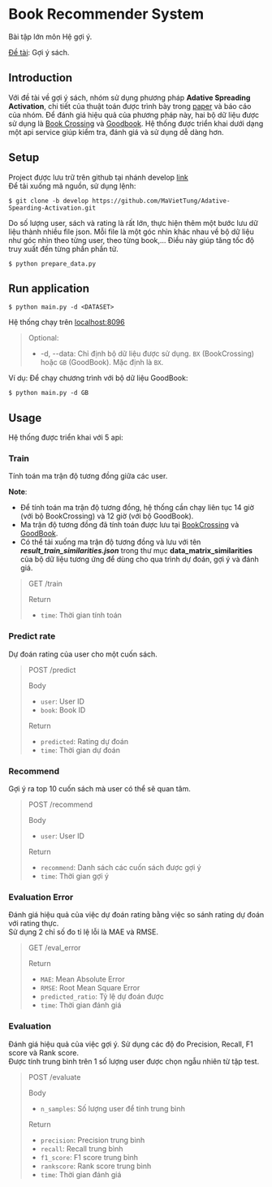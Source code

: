 # Book Recommender System

Bài tập lớn môn Hệ gợi ý.

<u>Đề tài</u>: Gợi ý sách.

## Introduction 

Với đề tài về gợi ý sách, nhóm sử dụng phương pháp **Adative Spreading Activation**, chi tiết của thuật toán được 
trình bày trong [paper](https://link.springer.com/chapter/10.1007/11546924_10) và báo cáo của nhóm.
Để đánh giá hiệu quả của phương pháp này, hai bộ dữ liệu được sử dụng là 
[Book Crossing](http://www2.informatik.uni-freiburg.de/~cziegler/BX/) và [Goodbook](https://www.kaggle.com/zygmunt/goodbooks-10k).
Hệ thống được triển khai dưới dạng một api service giúp kiểm tra, đánh giá và sử dụng dễ dàng hơn.

## Setup 

Project được lưu trữ trên github tại nhánh develop [link](https://github.com/MaVietTung/Adative-Spearding-Activation/tree/develop)  
Để tải xuống mã nguồn, sử dụng lệnh:
```
$ git clone -b develop https://github.com/MaVietTung/Adative-Spearding-Activation.git
```

Do số lượng user, sách và rating là rất lớn, thực hiện thêm một bước lưu dữ liệu thành nhiều file json.
Mỗi file là một góc nhìn khác nhau về bộ dữ liệu như góc nhìn theo từng user, theo từng book,... Điều này 
giúp tăng tốc độ truy xuất đến từng phần phần tử.
```
$ python prepare_data.py
```

## Run application  

```
$ python main.py -d <DATASET>
```
Hệ thống chạy trên [localhost:8096](http://localhost:8096)
> Optional:
> * -d, --data: Chỉ định bộ dữ liệu được sử dụng. ```BX``` (BookCrossing) hoặc ```GB``` (GoodBook). Mặc định là ```BX```.

Ví dụ: Để chạy chương trình với bộ dữ liệu GoodBook:
```
$ python main.py -d GB
```

## Usage 

Hệ thống được triển khai với 5 api:

### Train 

Tính toán ma trận độ tương đồng giữa các user.  

**Note**:
* Để tính toán ma trận độ tương đồng, hệ thống cần chạy liên tục 14 giờ (với bộ BookCrossing)
và 12 giờ (với bộ GoodBook).
* Ma trận độ tương đồng đã tính toán được lưu tại
[BookCrossing](https://drive.google.com/file/d/1-AIrktweFx0FJHRDA-sIFtaezwgJljJ3/view?usp=sharing)
và [GoodBook](https://drive.google.com/file/d/1V-FMQwtlRxkQwtcXBatN2M5ZmDKq0O_F/view?usp=sharing).
* Có thể tải xuống ma trận độ tương đồng và lưu với tên ***result_train_similarities.json*** trong thư mục **data_matrix_similarities** của bộ dữ liệu tương ứng
để dùng cho qua trình dự đoán, gợi ý và đánh giá.

> GET /train
> 
> Return
> * ```time```: Thời gian tính toán 

### Predict rate

Dự đoán rating của user cho một cuốn sách.

> POST /predict  
> 
> Body
> * ```user```: User ID
> * ```book```: Book ID
> 
> Return
> * ```predicted```: Rating dự đoán
> * ```time```: Thời gian dự đoán 

### Recommend 

Gợi ý ra top 10 cuốn sách mà user có thể sẽ quan tâm. 

> POST /recommend
> 
> Body
> * ```user```: User ID
> 
> Return
> * ```recommend```: Danh sách các cuốn sách được gợi ý
> * ```time```: Thời gian gợi ý

### Evaluation Error 

Đánh giá hiệu quả của việc dự đoán rating bằng việc so sánh rating dự đoán với rating thực.  
Sử dụng 2 chỉ số đo tỉ lệ lỗi là MAE và RMSE.

> GET /eval_error
> 
> Return
> * ```MAE```: Mean Absolute Error
> * ```RMSE```: Root Mean Square Error
> * ```predicted_ratio```: Tỷ lệ dự đoán được
> * ```time```: Thời gian đánh giá

### Evaluation 

Đánh giá hiệu quả của việc gợi ý. Sử dụng các độ đo Precision, Recall, F1 score và Rank score.  
Được tính trung bình trên 1 số lượng user được chọn ngẫu nhiên từ tập test.

> POST /evaluate
> 
> Body
> * ```n_samples```: Số lượng user để tính trung bình
> 
> Return
> * ```precision```: Precision trung bình 
> * ```recall```: Recall trung bình
> * ```f1_score```: F1 score trung bình 
> * ```rankscore```: Rank score trung bình
> * ```time```: Thời gian đánh giá 
